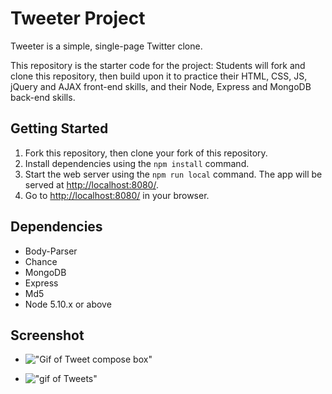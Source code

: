 # Tweeter Project

Tweeter is a simple, single-page Twitter clone.

This repository is the starter code for the project: Students will fork and clone this repository, then build upon it to practice their HTML, CSS, JS, jQuery and AJAX front-end skills, and their Node, Express and MongoDB back-end skills.

## Getting Started

1. Fork this repository, then clone your fork of this repository.
2. Install dependencies using the `npm install` command.
3. Start the web server using the `npm run local` command. The app will be served at <http://localhost:8080/>.
4. Go to <http://localhost:8080/> in your browser.

## Dependencies
- Body-Parser
- Chance
- MongoDB
- Express
- Md5
- Node 5.10.x or above


## Screenshot
- !["Gif of Tweet compose box"](https://github.com/Danny-Tran/tweeter/blob/master/doc/Tweet-Box.gif)

- !["gif of Tweets"](https://github.com/Danny-Tran/tweeter/blob/master/doc/Tweets.gif)